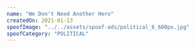 ```yaml
---
name: "We Don't Need Another Hero"
createdOn: 2021-01-13
spoofImage: "../../assets/spoof-ads/political_6_600px.jpg"
spoofCategory: "POLITICAL"
---
```

